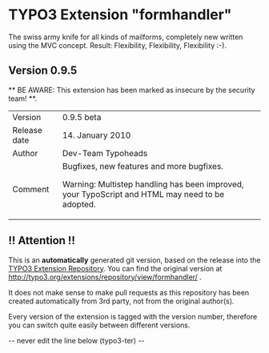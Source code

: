 # TYPO3 Extension "formhandler"
The swiss army knife for all kinds of mailforms, completely new written using the MVC concept. Result: Flexibility, Flexibility, Flexibility  :-).

## Version 0.9.5
** BE AWARE: This extension has been marked as insecure by the security team! **.



<table>
	<tr><td>Version</td><td>0.9.5 beta</td></tr>
	<tr><td>Release date</td><td>14. January 2010</td></tr>
	<tr><td>Author</td><td>Dev-Team Typoheads</td></tr>
	<tr><td>Comment</td><td>Bugfixes, new features and more bugfixes.

Warning: Multistep handling has been improved, your TypoScript and HTML may need to be adopted.</td></tr>
</table>

## !! Attention !!
This is an **automatically** generated git version, based on the release into the [TYPO3 Extension Repository](http://www.typo3.org/extensions/).
You can find the original version at http://typo3.org/extensions/repository/view/formhandler/ .

It does not make sense to make pull requests as this repository has been created automatically from 3rd party, not from the original author(s).

Every version of the extension is tagged with the version number, therefore you can switch quite easily between different versions.


-- never edit the line below (typo3-ter) --